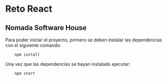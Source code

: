 # Reto React
## Nomada Software House

Para poder iniciar el proyecto, primero se deben instalar las dependencias con el siguiente comando:
```
    npm install
```

Una vez que las dependencias se hayan instalado ejecutar:
```
    npm start
```